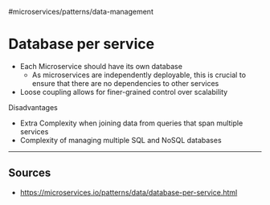#microservices/patterns/data-management 

# Database per service
* Each Microservice should have its own database
	* As microservices are independently deployable, this is crucial to ensure that there are no dependencies to other services
* Loose coupling allows for finer-grained control over scalability

Disadvantages
* Extra Complexity when joining data from queries that span multiple services
* Complexity of managing multiple SQL and NoSQL databases

<hr>

## Sources
* https://microservices.io/patterns/data/database-per-service.html